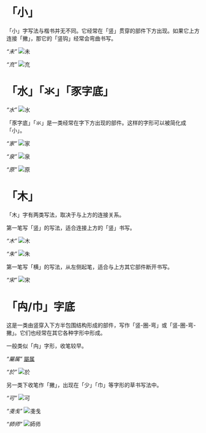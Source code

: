 # 「小」

「小」字写法与楷书并无不同。它经常在「竖」贯穿的部件下方出现。如果它上方连接「撇」，那它的「竖钩」经常会弯曲书写。

*“未”*
![未](../src/JingdianCaoshuHeiti-svg/uni672A.svg)

*“㐬”*
![㐬](../src/JingdianCaoshuHeiti-svg/uni342C.svg)

# 「水」「氺」「豕字底」

*“水”*
![水](../src/JingdianCaoshuHeiti-svg/uni6C34.svg)

「豕字底」「氺」是一类经常在字下方出现的部件。这样的字形可以被简化成「小」。

*“家”*
![家](../src/JingdianCaoshuHeiti-svg/uni5BB6.svg)

*“泉”*
![泉](../src/JingdianCaoshuHeiti-svg/uni6CC9.svg)

*“原”*
![原](../src/JingdianCaoshuHeiti-svg/uni539F.svg)

# 「木」

「木」字有两类写法，取决于与上方的连接关系。

第一笔写「竖」的写法，适合连接上方的「竖」书写。

*“木”*
![木](../src/JingdianCaoshuHeiti-svg/uni6728.svg)

*“朱”*
![朱](../src/JingdianCaoshuHeiti-svg/uni6731.svg)

第一笔写「横」的写法，从左侧起笔，适合与上方其它部件断开书写。

*“宋”*
![宋](../src/JingdianCaoshuHeiti-svg/uni5B8B.svg)

# 「禸/巾」字底

这是一类由竖穿入下方半包围结构形成的部件，写作「竖-圈-弯」或「竖-圈-弯-撇」。它们也经常在其它各种字形中形成。

一般类似「禸」字形，收笔较早。

*“屬属”*
[屬属](../src/JingdianCaoshuHeiti-svg/uni5C6C.svg)

*“於”*
![於](../src/JingdianCaoshuHeiti-svg/uni65BC.svg)

另一类下收笔作「撇」，出现在「少」「巾」等字形的草书写法中。

*“可”*
![可](../src/JingdianCaoshuHeiti-svg/uni53EF.svg)

*“戔戋”*
![戔戋](../src/JingdianCaoshuHeiti-svg/uni620B.svg)

*“師师”*
![師师](../src/JingdianCaoshuHeiti-svg/uni5E2B.svg)